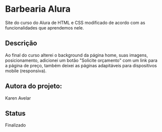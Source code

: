 # Barbearia Alura

Site do curso do Alura de HTML e CSS modificado de acordo com as funcionalidades que aprendemos nele.

## Descrição

Ao final do curso alterei o background da página home, suas imagens, posicionamento, adicionei um botão "Solicite orçamento" com um link para a página de preço, também deixei as páginas adapitáveis para dispositivos mobile (responsiva).

## Autora do projeto:

Karen Avelar

## Status

Finalizado
